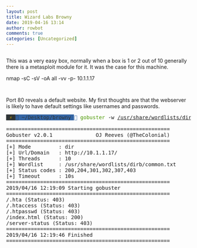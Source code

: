 ```yaml
---
layout: post
title: Wizard Labs Browny
date: 2019-04-16 13:14
author: rowbot
comments: true
categories: [Uncategorized]
---
```

<!-- wp:image {"id":708,"align":"center"} -->
<div class="wp-block-image"><figure class="aligncenter"><img src="http://offsecnewbie.com/wp-content/uploads/2019/04/image-9.png" alt="" class="wp-image-708"/></figure></div>
<!-- /wp:image -->

<!-- wp:paragraph -->
<p>This was a very easy box, normally when a box is 1 or 2 out of 10 generally there is a metasploit module for it. It was the case for this machine.</p>
<!-- /wp:paragraph -->

<!-- wp:paragraph -->
<p>nmap -sC -sV -oA all -vv -p- 10.1.1.17</p>
<!-- /wp:paragraph -->

<!-- wp:image {"id":709,"align":"center"} -->
<div class="wp-block-image"><figure class="aligncenter"><img src="http://offsecnewbie.com/wp-content/uploads/2019/04/image-10.png" alt="" class="wp-image-709"/></figure></div>
<!-- /wp:image -->

<!-- wp:image {"id":710} -->
<figure class="wp-block-image"><img src="http://offsecnewbie.com/wp-content/uploads/2019/04/image-11.png" alt="" class="wp-image-710"/></figure>
<!-- /wp:image -->

<!-- wp:paragraph -->
<p>

Port 80 reveals a default website. My first thoughts are that the webserver is likely to have default settings like usernames and passwords.

</p>
<!-- /wp:paragraph -->

<!-- wp:html -->

<pre><span style="background-color:#2E3436"> </span><span style="background-color:#2E3436"><font color="#C4A000">⚡ </font></span><span style="background-color:#3465A4"><font color="#2E3436"> ~/Desktop/browny </font></span><font color="#3465A4"></font> <font color="#4E9A06">gobuster</font> -w <u style="text-decoration-style:single">/usr/share/wordlists/dirb/common.txt</u> -u http://10.1.1.17       

=====================================================
Gobuster v2.0.1              OJ Reeves (@TheColonial)
=====================================================
[+] Mode         : dir
[+] Url/Domain   : http://10.1.1.17/
[+] Threads      : 10
[+] Wordlist     : /usr/share/wordlists/dirb/common.txt
[+] Status codes : 200,204,301,302,307,403
[+] Timeout      : 10s
=====================================================
2019/04/16 12:19:09 Starting gobuster
=====================================================
/.hta (Status: 403)
/.htaccess (Status: 403)
/.htpasswd (Status: 403)
/index.html (Status: 200)
/server-status (Status: 403)
=====================================================
2019/04/16 12:19:46 Finished
=====================================================
</pre>
<!-- /wp:html -->
